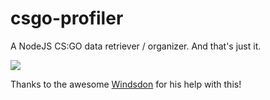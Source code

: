 # csgo-profiler
A NodeJS CS:GO data retriever / organizer. And that's just it.

![](https://imgur.com/e1U76Vn.png)

Thanks to the awesome [Windsdon](https://github.com/windsdon) for his help with this!
